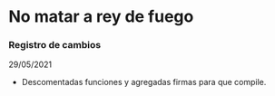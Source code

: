 # No matar a rey de fuego

### Registro de cambios

29/05/2021
+ Descomentadas funciones y agregadas firmas para que compile.
